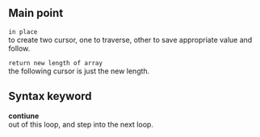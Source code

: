 ## Main point
`in place`  
to create two cursor, one to traverse, other to save appropriate value and follow.

`return new length of array`  
the following cursor is just the new length.

## Syntax keyword
**contiune**  
out of this loop, and step into the next loop.



